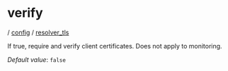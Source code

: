 # verify

/ [config](reference/server-config/index.md) / [resolver_tls](reference/server-config/config/resolver_tls/index.md) 

If true, require and verify client certificates. Does not apply to monitoring.

*Default value*: `false`
